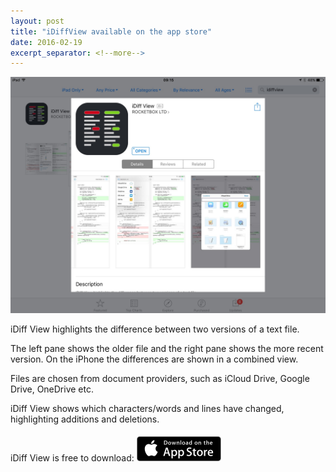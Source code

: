 ```yaml
---
layout: post
title: "iDiffView available on the app store"
date: 2016-02-19
excerpt_separator: <!--more-->
---
```


<a href="https://itunes.apple.com/us/app/idiff-view/id1084386974?mt=8"><img src="/images/blog/iDiffView/appstore-idiffview.jpg" /></a>

iDiff View highlights the difference between two versions of a text file.

The left pane shows the older file and the right pane shows the more recent version. On the iPhone the differences are shown in a combined view.

Files are chosen from document providers, such as iCloud Drive, Google Drive, OneDrive etc.

iDiff View shows which characters/words and lines have changed, highlighting additions and deletions.
<!--more-->
iDiff View is free to download:
<a href="https://itunes.apple.com/us/app/idiff-view/id1084386974?mt=8"><img src="/images/apple-marketing-images/App_Store_Badge_US-UK_135x40.svg" style="height:40px;width:135px;margin-top:5px"/></a>
